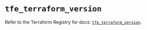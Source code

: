 # `tfe_terraform_version`

Refer to the Terraform Registry for docs: [`tfe_terraform_version`](https://registry.terraform.io/providers/hashicorp/tfe/0.61.0/docs/resources/terraform_version).

